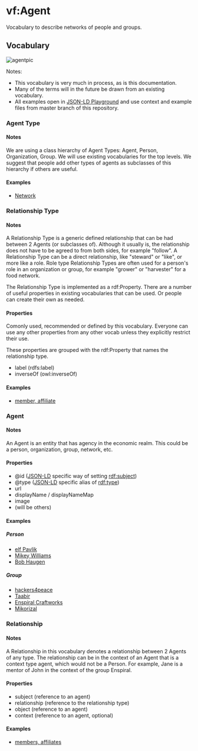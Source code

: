 # vf:Agent

Vocabulary to describe networks of people and groups.

## Vocabulary

![agentpic](https://raw.githubusercontent.com/valueflows/agent/master/assets/agent.png)

Notes: 
* This vocabulary is very much in process, as is this documentation. 
* Many of the terms will in the future be drawn from an existing vocabulary.
* All examples open in [JSON-LD Playground](http://json-ld.org/playground)
and use context and example files from master branch of this repository.

### Agent Type

#### Notes

We are using a class hierarchy of Agent Types: Agent, Person, Organization, Group.  We will use existing vocabularies for the top levels.  We suggest that people add other types of agents as subclasses of this hierarchy if others are useful.

#### Examples

* [Network](http://json-ld.org/playground/#startTab=tab-expanded&json-ld=%7B%22%40context%22%3A%7B%22Agent%22%3A%22vf%3AAgent%22%2C%22Group%22%3A%22vf%3AGroup%22%2C%22Person%22%3A%22vf%3APerson%22%2C%22label%22%3A%22skos%3AprefLabel%22%2C%22labelMap%22%3A%7B%22%40container%22%3A%22%40language%22%2C%22%40id%22%3A%22skos%3AprefLabel%22%7D%2C%22nrp%22%3A%22http%3A%2F%2Fnrp.webfactional.com%2Faccounting%2F%22%2C%22owl%22%3A%22http%3A%2F%2Fwww.w3.org%2F2002%2F07%2Fowl%23%22%2C%22rdf%22%3A%22http%3A%2F%2Fwww.w3.org%2F1999%2F02%2F22-rdf-syntax-ns%23%22%2C%22rdfs%22%3A%22http%3A%2F%2Fwww.w3.org%2F2000%2F01%2Frdf-schema%23%22%2C%22skos%22%3A%22http%3A%2F%2Fwww.w3.org%2F2004%2F02%2Fskos%2Fcore%23%22%2C%22vf%22%3A%22https%3A%2F%2Fw3id.org%2Fvalueflows%2F%22%7D%2C%22%40graph%22%3A%5B%7B%22%40id%22%3A%22nrp%3Aagent-type-lod%2FNetwork%22%2C%22%40type%22%3A%22owl%3AClass%22%2C%22labelMap%22%3A%7B%22en%22%3A%22Network%22%7D%2C%22rdfs%3AsubClassOf%22%3A%7B%22%40id%22%3A%22vf%3AGroup%22%7D%7D%5D%7D&context=%7B%7D)

### Relationship Type

#### Notes

A Relationship Type is a generic defined relationship that can be had between 2 Agents (or subclasses of). Although it usually is, the relationship does not have to be agreed to from both sides, for example "follow".   A Relationship Type can be a direct relationship, like "steward" or "like", or more like a role.  Role type Relationship Types are often used for a person's role in an organization or group, for example "grower" or "harvester" for a food network.

The Relationship Type is implemented as a rdf:Property.  There are a number of useful properties in existing vocabularies that can be used.  Or people can create their own as needed.

#### Properties

Comonly used, recommended or defined by this vocabulary. Everyone can use any other properties from any other vocab unless they explicitly restrict their use.

These properties are grouped with the rdf:Property that names the relationship type.

* label (rdfs:label)
* inverseOf (owl:inverseOf)

#### Examples

* [member, affiliate](http://json-ld.org/playground/#startTab=tab-expanded&json-ld=%7B%22%40context%22%3A%7B%22inverseOf%22%3A%22owl%3AinverseOf%22%2C%22label%22%3A%22skos%3AprefLabel%22%2C%22labelMap%22%3A%7B%22%40container%22%3A%22%40language%22%2C%22%40id%22%3A%22skos%3AprefLabel%22%7D%2C%22nrp%22%3A%22http%3A%2F%2Fnrp.webfactional.com%2Faccounting%2F%22%2C%22owl%22%3A%22http%3A%2F%2Fwww.w3.org%2F2002%2F07%2Fowl%23%22%2C%22rdf%22%3A%22http%3A%2F%2Fwww.w3.org%2F1999%2F02%2F22-rdf-syntax-ns%23%22%2C%22rdfs%22%3A%22http%3A%2F%2Fwww.w3.org%2F2000%2F01%2Frdf-schema%23%22%2C%22skos%22%3A%22http%3A%2F%2Fwww.w3.org%2F2004%2F02%2Fskos%2Fcore%23%22%2C%22vf%22%3A%22https%3A%2F%2Fw3id.org%2Fvalueflows%2F%22%7D%2C%22%40graph%22%3A%5B%7B%22%40id%22%3A%22nrp%3Aagent-relationship-type-lod%2FisAffiliateOf%22%2C%22%40type%22%3A%22rdf%3AProperty%22%2C%22inverseOf%22%3A%7B%22%40id%22%3A%22nrp%3Aagent-relationship-type-lod%2FhasAffiliate%22%7D%2C%22labelMap%22%3A%7B%22en%22%3A%22is%20affiliate%20of%22%7D%7D%2C%7B%22%40id%22%3A%22nrp%3Aagent-relationship-type-lod%2FhasAffiliate%22%2C%22%40type%22%3A%22rdf%3AProperty%22%2C%22inverseOf%22%3A%7B%22%40id%22%3A%22nrp%3Aagent-relationship-type-lod%2FisAffiliateOf%22%7D%2C%22labelMap%22%3A%7B%22en%22%3A%22has%20affiliate%22%7D%7D%2C%7B%22%40id%22%3A%22nrp%3Aagent-relationship-type-lod%2FhasMember%22%2C%22%40type%22%3A%22rdf%3AProperty%22%2C%22inverseOf%22%3A%7B%22%40id%22%3A%22nrp%3Aagent-relationship-type-lod%2FisMemberOf%22%7D%2C%22labelMap%22%3A%7B%22en%22%3A%22has%20member%22%7D%7D%2C%7B%22%40id%22%3A%22nrp%3Aagent-relationship-type-lod%2FisMemberOf%22%2C%22%40type%22%3A%22rdf%3AProperty%22%2C%22inverseOf%22%3A%7B%22%40id%22%3A%22nrp%3Aagent-relationship-type-lod%2FhasMember%22%7D%2C%22labelMap%22%3A%7B%22en%22%3A%22is%20member%20of%22%7D%7D%5D%7D&context=%7B%7D)

### Agent

#### Notes

An Agent is an entity that has agency in the economic realm.  This could be a person, organization, group, network, etc.  

#### Properties

* @id ([JSON-LD](http://www.w3.org/TR/json-ld/) specific way of setting [rdf:subject](http://www.w3.org/TR/rdf-schema/#ch_subject))
* @type ([JSON-LD](http://www.w3.org/TR/json-ld/) specific alias of [rdf:type](http://www.w3.org/TR/rdf-schema/#ch_type))
* url 
* displayName / displayNameMap
* image
* (will be others)

#### Examples

##### Person

* [elf Pavlik](http://json-ld.org/playground/#startTab=tab-compacted&json-ld=https%3A%2F%2Frawgit.com%2Fvalueflows%2Fagent%2Fmaster%2Fexamples%2Felf-pavlik.jsonld&context=https%3A%2F%2Frawgit.com%2Fvalueflows%2Fagent%2Fmaster%2Fexamples%2Felf-pavlik.jsonld)
* [Mikey Williams](http://json-ld.org/playground/#startTab=tab-compacted&json-ld=https%3A%2F%2Frawgit.com%2Fvalueflows%2Fagent%2Fmaster%2Fexamples%2Fmikey.jsonld&context=https%3A%2F%2Frawgit.com%2Fvalueflows%2Fagent%2Fmaster%2Fexamples%2Fmikey.jsonld)
* [Bob Haugen](http://json-ld.org/playground/#startTab=tab-expanded&json-ld=%7B%22%40context%22%3A%7B%22Agent%22%3A%22vf%3AAgent%22%2C%22Group%22%3A%22vf%3AGroup%22%2C%22Person%22%3A%22vf%3APerson%22%2C%22image%22%3A%7B%22%40id%22%3A%22vf%3Aimage%22%2C%22%40type%22%3A%22%40id%22%7D%2C%22label%22%3A%22skos%3AprefLabel%22%2C%22labelMap%22%3A%7B%22%40container%22%3A%22%40language%22%2C%22%40id%22%3A%22skos%3AprefLabel%22%7D%2C%22nrp%22%3A%22http%3A%2F%2Fnrp.webfactional.com%2Faccounting%2F%22%2C%22owl%22%3A%22http%3A%2F%2Fwww.w3.org%2F2002%2F07%2Fowl%23%22%2C%22rdf%22%3A%22http%3A%2F%2Fwww.w3.org%2F1999%2F02%2F22-rdf-syntax-ns%23%22%2C%22rdfs%22%3A%22http%3A%2F%2Fwww.w3.org%2F2000%2F01%2Frdf-schema%23%22%2C%22skos%22%3A%22http%3A%2F%2Fwww.w3.org%2F2004%2F02%2Fskos%2Fcore%23%22%2C%22vf%22%3A%22https%3A%2F%2Fw3id.org%2Fvalueflows%2F%22%7D%2C%22%40id%22%3A%22nrp%3Aagent-lod%2F1%22%2C%22%40type%22%3A%22Person%22%2C%22vf%3Alabel%22%3A%7B%22%40language%22%3A%22en%22%2C%22%40value%22%3A%22Bob%20Haugen%22%7D%2C%22nrp%3Aagent-relationship-type-lod%2FisAffiliateOf%22%3A%7B%22%40id%22%3A%22nrp%3Aagent-relationship-lod%2F3%2F%22%7D%2C%22nrp%3Aagent-relationship-type-lod%2FisMemberOf%22%3A%5B%7B%22%40id%22%3A%22nrp%3Aagent-relationship-lod%2F1%2F%22%7D%2C%7B%22%40id%22%3A%22nrp%3Aagent-relationship-lod%2F6%2F%22%7D%5D%7D&context=%7B%7D)

##### Group

* [hackers4peace](http://json-ld.org/playground/#startTab=tab-compacted&json-ld=https%3A%2F%2Frawgit.com%2Fvalueflows%2Fagent%2Fmaster%2Fexamples%2Fhackers4peace.jsonld&context=https%3A%2F%2Frawgit.com%2Fvalueflows%2Fagent%2Fmaster%2Fexamples%2Fhackers4peace.jsonld)
* [Taabir](http://json-ld.org/playground/#startTab=tab-compacted&json-ld=https%3A%2F%2Frawgit.com%2Fvalueflows%2Fagent%2Fmaster%2Fexamples%2Ftaabir.jsonld&context=https%3A%2F%2Frawgit.com%2Fvalueflows%2Fagent%2Fmaster%2Fexamples%2Ftaabir.jsonld)
* [Enspiral Craftworks](http://json-ld.org/playground/#startTab=tab-compacted&json-ld=https%3A%2F%2Frawgit.com%2Fvalueflows%2Fagent%2Fmaster%2Fexamples%2Fcraftworks.jsonld&context=https%3A%2F%2Frawgit.com%2Fvalueflows%2Fagent%2Fmaster%2Fexamples%2Fcraftworks.jsonld)
* [Mikorizal](http://json-ld.org/playground/#startTab=tab-expanded&json-ld=%7B%22%40context%22%3A%7B%22Agent%22%3A%22vf%3AAgent%22%2C%22Group%22%3A%22vf%3AGroup%22%2C%22Person%22%3A%22vf%3APerson%22%2C%22Relationship%22%3A%22vf%3ARelationship%22%2C%22label%22%3A%22skos%3AprefLabel%22%2C%22labelMap%22%3A%7B%22%40container%22%3A%22%40language%22%2C%22%40id%22%3A%22skos%3AprefLabel%22%7D%2C%22nrp%22%3A%22http%3A%2F%2Fnrp.webfactional.com%2Faccounting%2F%22%2C%22owl%22%3A%22http%3A%2F%2Fwww.w3.org%2F2002%2F07%2Fowl%23%22%2C%22rdf%22%3A%22http%3A%2F%2Fwww.w3.org%2F1999%2F02%2F22-rdf-syntax-ns%23%22%2C%22rdfs%22%3A%22http%3A%2F%2Fwww.w3.org%2F2000%2F01%2Frdf-schema%23%22%2C%22skos%22%3A%22http%3A%2F%2Fwww.w3.org%2F2004%2F02%2Fskos%2Fcore%23%22%2C%22vf%22%3A%22https%3A%2F%2Fw3id.org%2Fvalueflows%2F%22%7D%2C%22%40id%22%3A%22nrp%3Aagent-lod%2F7%22%2C%22%40type%22%3A%22nrp%3Aagent-type-lod%2FGroup%22%2C%22vf%3Alabel%22%3A%7B%22%40language%22%3A%22en%22%2C%22%40value%22%3A%22Mikorizal%20Software%22%7D%2C%22nrp%3Aagent-relationship-type-lod%2FhasMember%22%3A%5B%7B%22%40id%22%3A%22nrp%3Aagent-relationship-inv-lod%2F2%2F%22%7D%2C%7B%22%40id%22%3A%22nrp%3Aagent-relationship-inv-lod%2F1%2F%22%7D%5D%7D&context=%7B%7D)

### Relationship

#### Notes

A Relationship in this vocabulary denotes a relationship between 2 Agents of any type.  The relationship can be in the context of an Agent that is a context type agent, which would not be a Person.  For example, Jane is a mentor of John in the context of the group Enspiral.

#### Properties

* subject (reference to an agent)
* relationship (reference to the relationship type)
* object (reference to an agent)
* context (reference to an agent, optional)

#### Examples

* [members, affiliates](http://json-ld.org/playground/#startTab=tab-expanded&json-ld=%7B%22%40context%22%3A%7B%22Agent%22%3A%22vf%3AAgent%22%2C%22Group%22%3A%22vf%3AGroup%22%2C%22Person%22%3A%22vf%3APerson%22%2C%22Relationship%22%3A%22vf%3ARelationship%22%2C%22inverseOf%22%3A%22owl%3AinverseOf%22%2C%22nrp%22%3A%22http%3A%2F%2Fnrp.webfactional.com%2Faccounting%2F%22%2C%22object%22%3A%7B%22%40id%22%3A%22vf%3Aobject%22%2C%22%40type%22%3A%22%40id%22%7D%2C%22owl%22%3A%22http%3A%2F%2Fwww.w3.org%2F2002%2F07%2Fowl%23%22%2C%22rdf%22%3A%22http%3A%2F%2Fwww.w3.org%2F1999%2F02%2F22-rdf-syntax-ns%23%22%2C%22rdfs%22%3A%22http%3A%2F%2Fwww.w3.org%2F2000%2F01%2Frdf-schema%23%22%2C%22relationship%22%3A%7B%22%40id%22%3A%22vf%3Arelationship%22%2C%22%40type%22%3A%22%40id%22%7D%2C%22skos%22%3A%22http%3A%2F%2Fwww.w3.org%2F2004%2F02%2Fskos%2Fcore%23%22%2C%22subject%22%3A%7B%22%40id%22%3A%22vf%3Asubject%22%2C%22%40type%22%3A%22%40id%22%7D%2C%22vf%22%3A%22https%3A%2F%2Fw3id.org%2Fvalueflows%2F%22%7D%2C%22%40graph%22%3A%5B%7B%22%40id%22%3A%22nrp%3Aagent-relationship-lod%2F2%2F%22%2C%22%40type%22%3A%22Relationship%22%2C%22object%22%3A%22nrp%3Aagent-lod%2F7%2F%22%2C%22relationship%22%3A%22nrp%3Aagent-relationship-type-lod%2FisMemberOf%22%2C%22subject%22%3A%22nrp%3Aagent-lod%2F6%2F%22%7D%2C%7B%22%40id%22%3A%22nrp%3Aagent-relationship-lod%2F3%2F%22%2C%22%40type%22%3A%22Relationship%22%2C%22object%22%3A%22nrp%3Aagent-lod%2F8%2F%22%2C%22relationship%22%3A%22nrp%3Aagent-relationship-type-lod%2FisAffiliateOf%22%2C%22subject%22%3A%22nrp%3Aagent-lod%2F1%2F%22%7D%2C%7B%22%40id%22%3A%22nrp%3Aagent-relationship-inv-lod%2F3%2F%22%2C%22%40type%22%3A%22Relationship%22%2C%22object%22%3A%22nrp%3Aagent-lod%2F1%2F%22%2C%22relationship%22%3A%22nrp%3Aagent-relationship-type-lod%2FhasAffiliate%22%2C%22subject%22%3A%22nrp%3Aagent-lod%2F8%2F%22%7D%2C%7B%22%40id%22%3A%22nrp%3Aagent-relationship-lod%2F4%2F%22%2C%22%40type%22%3A%22Relationship%22%2C%22object%22%3A%22nrp%3Aagent-lod%2F8%2F%22%2C%22relationship%22%3A%22nrp%3Aagent-relationship-type-lod%2FisAffiliateOf%22%2C%22subject%22%3A%22nrp%3Aagent-lod%2F6%2F%22%7D%2C%7B%22%40id%22%3A%22nrp%3Aagent-relationship-lod%2F1%2F%22%2C%22%40type%22%3A%22Relationship%22%2C%22object%22%3A%22nrp%3Aagent-lod%2F7%2F%22%2C%22relationship%22%3A%22nrp%3Aagent-relationship-type-lod%2FisMemberOf%22%2C%22subject%22%3A%22nrp%3Aagent-lod%2F1%2F%22%7D%2C%7B%22%40id%22%3A%22nrp%3Aagent-relationship-inv-lod%2F1%2F%22%2C%22%40type%22%3A%22Relationship%22%2C%22object%22%3A%22nrp%3Aagent-lod%2F1%2F%22%2C%22relationship%22%3A%22nrp%3Aagent-relationship-type-lod%2FhasMember%22%2C%22subject%22%3A%22nrp%3Aagent-lod%2F7%2F%22%7D%2C%7B%22%40id%22%3A%22nrp%3Aagent-relationship-inv-lod%2F2%2F%22%2C%22%40type%22%3A%22Relationship%22%2C%22object%22%3A%22nrp%3Aagent-lod%2F6%2F%22%2C%22relationship%22%3A%22nrp%3Aagent-relationship-type-lod%2FhasMember%22%2C%22subject%22%3A%22nrp%3Aagent-lod%2F7%2F%22%7D%2C%7B%22%40id%22%3A%22nrp%3Aagent-relationship-inv-lod%2F4%2F%22%2C%22%40type%22%3A%22Relationship%22%2C%22object%22%3A%22nrp%3Aagent-lod%2F6%2F%22%2C%22relationship%22%3A%22nrp%3Aagent-relationship-type-lod%2FhasAffiliate%22%2C%22subject%22%3A%22nrp%3Aagent-lod%2F8%2F%22%7D%5D%7D&context=%7B%7D)
